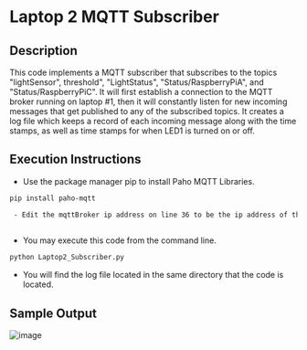 # Laptop 2 MQTT Subscriber

## Description
This code implements a MQTT subscriber that subscribes to the topics "lightSensor", threshold", "LightStatus", "Status/RaspberryPiA", and "Status/RaspberryPiC".
It will first establish a connection to the MQTT broker running on laptop #1, then it will constantly listen for new incoming messages that get published to any of the subscribed topics.
It creates a log file which keeps a record of each incoming message along with the time stamps, as well as time stamps for when LED1 is turned on or off.

## Execution Instructions
  - Use the package manager pip to install Paho MQTT Libraries.
```bash
pip install paho-mqtt

 - Edit the mqttBroker ip address on line 36 to be the ip address of the MQTT broker running on laptop #1.
 
```
  - You may execute this code from the command line.
```bash
python Laptop2_Subscriber.py
```
  - You will find the log file located in the same directory that the code is located.

## Sample Output 
![image](https://user-images.githubusercontent.com/17738048/159798980-985b07a1-42ae-460e-afeb-4056998cefdf.png)
